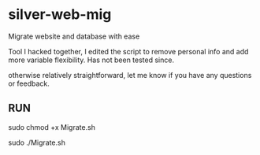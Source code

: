 # silver-web-mig
Migrate website and database with ease


Tool I hacked together, I edited the script to remove personal info
and add more variable flexibility. Has not been tested since.

otherwise relatively straightforward,
let me know if you have any questions or feedback. 

## RUN ##
sudo chmod +x Migrate.sh

sudo ./Migrate.sh
